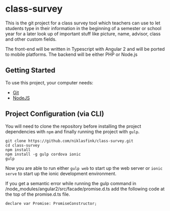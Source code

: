 # class-survey

This is the git project for a class survey tool which teachers can use to let students type in their information in the beginning of a semester or school year for a later look up of important stuff like picture, name, advisor, class and other custom fields.

The front-end will be written in Typescript with Angular 2 and will be ported to mobile platforms. The backend will be either PHP or Node.js

## Getting Started
To use this project, your computer needs:
- [Git](https://git-scm.com/)
- [NodeJS](https://nodejs.org/en/)

## Project Configuration (via CLI)
You will need to clone the repository before installing the project dependencies with `npm` and finally running the project with `gulp`.
```
git clone https://github.com/niklasfink/class-survey.git
cd class-survey
npm install
npm install -g gulp cordova ionic
gulp
```
Now you are able to run either `gulp web` to start up the web server or `ionic serve` to start up the ionic development environment.

If you get a semantic error while running the gulp command in /node_modules/angular2/src/facade/promise.d.ts add the following code at the top of the promise.d.ts file.
```
declare var Promise: PromiseConstructor;
```
